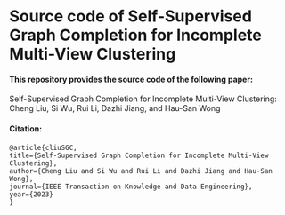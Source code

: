 # Source code of Self-Supervised Graph Completion for Incomplete Multi-View Clustering

#### This repository provides the source code of the following paper:

Self-Supervised Graph Completion for Incomplete Multi-View Clustering:
Cheng Liu, Si Wu, Rui Li, Dazhi Jiang, and Hau-San Wong

#### Citation:

```
@article{cliuSGC,
title={Self-Supervised Graph Completion for Incomplete Multi-View Clustering},
author={Cheng Liu and Si Wu and Rui Li and Dazhi Jiang and Hau-San Wong}, 
journal={IEEE Transaction on Knowledge and Data Engineering}, 
year={2023}
}
```
